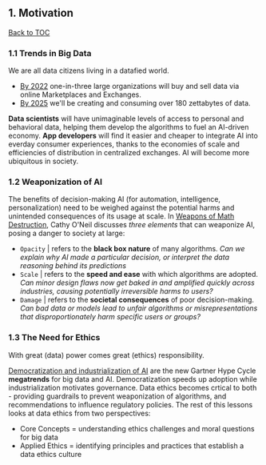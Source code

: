 ## 1. Motivation 

[Back to TOC](/?id=table-of-contents)

### 1.1 Trends in Big Data

We are all data citizens living in a datafied world. 
 * [By 2022](https://www.gartner.com/smarterwithgartner/gartner-top-10-trends-in-data-and-analytics-for-2020/) one-in-three large organizations will buy and sell data via online Marketplaces and Exchanges.
 * [By 2025](https://www.statista.com/statistics/871513/worldwide-data-created/) we'll be creating and consuming over 180 zettabytes of data. 

**Data scientists** will have unimaginable levels of access to personal and behavioral data, helping them develop the algorithms to fuel an AI-driven economy. **App developers** will find it easier and cheaper to integrate AI into everday consumer experiences, thanks to the economies of scale and efficiencies of distribution in centralized exchanges. AI will become more ubiquitous in society.

### 1.2 Weaponization of AI

The benefits of decision-making AI (for automation, intelligence, personalization) need to be weighed against the potential harms and unintended consequences of its usage at scale. In [Weapons of Math Destruction](https://www.youtube.com/watch?v=TQHs8SA1qpk), Cathy O'Neil discusses _three elements_ that can weaponize AI, posing a danger to society at large:

 * `Opacity` | refers to the **black box nature** of many algorithms. _Can we explain why AI made a particular decision, or interpret the data reasoning behind its predictions_
 * `Scale` | refers to the **speed and ease** with which algorithms are adopted. _Can minor design flaws now get baked in and amplified quickly across industries, causing potentially irreversible harms to users?_
 * `Damage` | refers to the **societal consequences** of poor decision-making. _Can bad data or models lead to unfair algorithms or misrepresentations that disproportionately harm specific users or groups?_

### 1.3 The Need for Ethics

With great (data) power comes great (ethics) responsibility.  


[Democratization and industrialization of AI](https://www.gartner.com/smarterwithgartner/2-megatrends-dominate-the-gartner-hype-cycle-for-artificial-intelligence-2020/) are the new Gartner Hype Cycle **megatrends** for big data and AI. Democratization speeds up adoption while industrialization motivates governance. Data ethics becomes crtical to both - providing guardrails to prevent weaponization of algorithms, and recommendations to influence regulatory policies. The rest of this lessons looks at data ethics from two perspectives:

 * Core Concepts = understanding ethics challenges and moral questions for big data
 * Applied Ethics = identifying principles and practices that establish a data ethics culture
